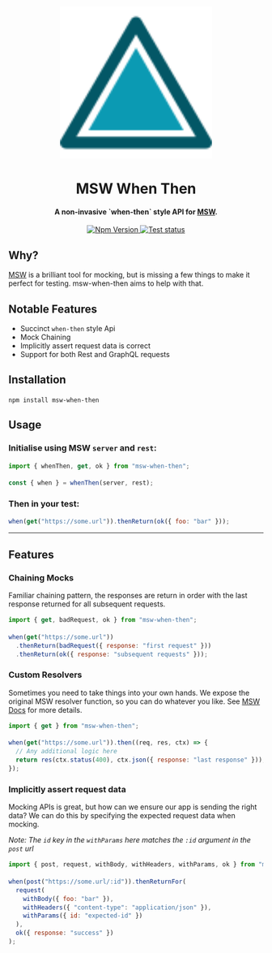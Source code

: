<p align="center">
  <img alt="logo" src="docs/static/img/logo.svg" width="300" />
</p>

<h1 align="center">MSW When Then</h1>
<h4 align="center">A non-invasive `when-then` style API for <a href="https://mswjs.io/" target="_blank" rel="noopener noreferrer">MSW</a>.</h4>

<p align="center">
  <a href="https://www.npmjs.com/package/msw-when-then" target="_blank" rel="noopener noreferrer">
    <img alt="Npm Version" src="https://img.shields.io/npm/v/msw-when-then">
  </a>
  <a href="https://github.com/redhwannacef/msw-when-then/actions?query=workflow%3ATests" target="_blank" rel="noopener noreferrer">
    <img alt="Test status" src="https://github.com/redhwannacef/msw-when-then/workflows/Tests/badge.svg" />
  </a>
</p>

## Why?

[MSW](https://mswjs.io/) is a brilliant tool for mocking, but is missing a few things to make it perfect for testing.
msw-when-then aims to help with that.

## Notable Features

- Succinct `when-then` style Api
- Mock Chaining
- Implicitly assert request data is correct
- Support for both Rest and GraphQL requests

## Installation

`npm install msw-when-then`

## Usage

### Initialise using MSW `server` and `rest`:

```js
import { whenThen, get, ok } from "msw-when-then";

const { when } = whenThen(server, rest);
```

### Then in your test:

```js
when(get("https://some.url")).thenReturn(ok({ foo: "bar" }));
```

---

## Features

### Chaining Mocks

Familiar chaining pattern, the responses are return in order with the last response returned for all subsequent requests.

```js
import { get, badRequest, ok } from "msw-when-then";

when(get("https://some.url"))
  .thenReturn(badRequest({ response: "first request" }))
  .thenReturn(ok({ response: "subsequent requests" }));
```

### Custom Resolvers

Sometimes you need to take things into your own hands. We expose the original MSW resolver function, so you can do whatever you like.
See [MSW Docs](https://mswjs.io/docs/basics/response-resolver) for more details.

```js
import { get } from "msw-when-then";

when(get("https://some.url")).then((req, res, ctx) => {
  // Any additional logic here
  return res(ctx.status(400), ctx.json({ response: "last response" }));
});
```

### Implicitly assert request data

Mocking APIs is great, but how can we ensure our app is sending the right data? We can do this by specifying the expected
request data when mocking.

_Note: The `id` key in the `withParams` here matches the `:id` argument in the `post` url_

```js
import { post, request, withBody, withHeaders, withParams, ok } from "msw-when-then";

when(post("https://some.url/:id")).thenReturnFor(
  request(
    withBody({ foo: "bar" }),
    withHeaders({ "content-type": "application/json" }),
    withParams({ id: "expected-id" })
  ),
  ok({ response: "success" })
);
```

